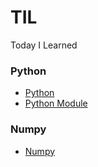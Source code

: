 # TIL
Today I Learned

### Python
* [Python](https://github.com/KimHanWhee/TIL/tree/master/Python)
* [Python Module](https://github.com/KimHanWhee/TIL/blob/master/Python/Python_Module.md)

### Numpy
* [Numpy](https://github.com/KimHanWhee/TIL/tree/master/Numpy)
